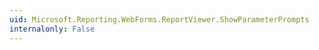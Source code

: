 ```yaml
---
uid: Microsoft.Reporting.WebForms.ReportViewer.ShowParameterPrompts
internalonly: False
---
```

